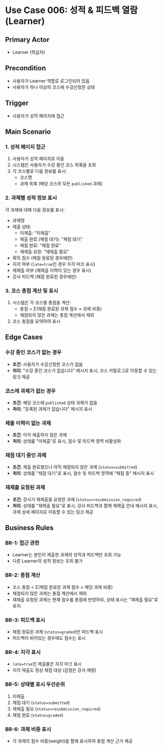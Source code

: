 # Use Case 006: 성적 & 피드백 열람 (Learner)

## Primary Actor
- Learner (학습자)

## Precondition
- 사용자가 Learner 역할로 로그인되어 있음
- 사용자가 하나 이상의 코스에 수강신청한 상태

## Trigger
- 사용자가 성적 페이지에 접근

## Main Scenario

### 1. 성적 페이지 접근
1. 사용자가 성적 페이지로 이동
2. 시스템은 사용자가 수강 중인 코스 목록을 조회
3. 각 코스별로 다음 정보를 표시:
   - 코스명
   - 과제 목록 (해당 코스의 모든 `published` 과제)

### 2. 과제별 성적 정보 표시
각 과제에 대해 다음 정보를 표시:
- 과제명
- 제출 상태:
  - 미제출: "미제출"
  - 제출 완료 (채점 대기): "채점 대기"
  - 채점 완료: "채점 완료"
  - 재제출 요청: "재제출 필요"
- 획득 점수 (채점 완료된 경우에만)
- 지각 여부 (`late=true`인 경우 지각 마크 표시)
- 재제출 여부 (재제출 이력이 있는 경우 표시)
- 강사 피드백 (채점 완료된 경우에만)

### 3. 코스 총점 계산 및 표시
1. 시스템은 각 코스별 총점을 계산:
   - 총점 = Σ(채점 완료된 과제 점수 × 과제 비중)
   - 채점되지 않은 과제는 총점 계산에서 제외
2. 코스 총점을 요약하여 표시

## Edge Cases

### 수강 중인 코스가 없는 경우
- **조건**: 사용자가 수강신청한 코스가 없음
- **처리**: "수강 중인 코스가 없습니다" 메시지 표시, 코스 카탈로그로 이동할 수 있는 링크 제공

### 코스에 과제가 없는 경우
- **조건**: 해당 코스에 `published` 상태 과제가 없음
- **처리**: "등록된 과제가 없습니다" 메시지 표시

### 제출 이력이 없는 과제
- **조건**: 아직 제출하지 않은 과제
- **처리**: 상태를 "미제출"로 표시, 점수 및 피드백 영역 비활성화

### 채점 대기 중인 과제
- **조건**: 제출 완료했으나 아직 채점되지 않은 과제 (`status=submitted`)
- **처리**: 상태를 "채점 대기"로 표시, 점수 및 피드백 영역에 "채점 중" 메시지 표시

### 재제출 요청된 과제
- **조건**: 강사가 재제출을 요청한 과제 (`status=resubmission_required`)
- **처리**: 상태를 "재제출 필요"로 표시, 강사 피드백과 함께 재제출 안내 메시지 표시, 과제 상세 페이지로 이동할 수 있는 링크 제공

## Business Rules

### BR-1: 접근 권한
- Learner는 본인이 제출한 과제의 성적과 피드백만 조회 가능
- 다른 Learner의 성적 정보는 조회 불가

### BR-2: 총점 계산
- 코스 총점 = Σ(채점 완료된 과제 점수 × 해당 과제 비중)
- 채점되지 않은 과제는 총점 계산에서 제외
- 재제출 요청된 과제는 현재 점수를 총점에 반영하되, 상태 표시는 "재제출 필요"로 유지

### BR-3: 피드백 표시
- 채점 완료된 과제 (`status=graded`)만 피드백 표시
- 피드백이 비어있는 경우에도 점수는 표시

### BR-4: 지각 표시
- `late=true`인 제출물은 지각 마크 표시
- 지각 제출도 정상 채점 대상 (감점은 강사 재량)

### BR-5: 상태별 표시 우선순위
1. 미제출
2. 채점 대기 (`status=submitted`)
3. 재제출 필요 (`status=resubmission_required`)
4. 채점 완료 (`status=graded`)

### BR-6: 과제 비중 표시
- 각 과제의 점수 비중(weight)을 함께 표시하여 총점 계산 근거 제공
